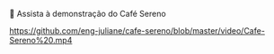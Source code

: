 🎥 Assista à demonstração do Café Sereno

https://github.com/eng-juliane/cafe-sereno/blob/master/video/Cafe-Sereno%20.mp4

